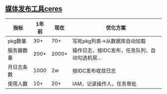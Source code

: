 ## [媒体发布工具ceres](https://ops.agoralab.co/v2/publish_server)
| 指标 | 1年前 | 现在 | 优化方案 | 
| -- | -- | -- | -- |
|pkg数量|30+| 70+ |写死pkg列表->从数据库自动加载|
|服务器数量| 200+ | 2000+| 操作日志，按IDC发布，任务队列，自动勾选机房... |
|月日志条数 | 1000 | 2w | 按IDC发布收敛日志 |
|使用人数 | 10+ | 20+ | IAM，记录操作人，任务审批 |

